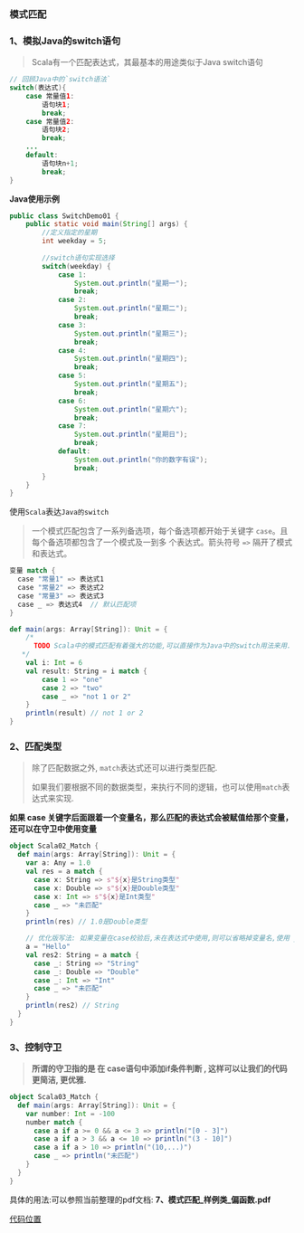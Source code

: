 ### 模式匹配

### **1、模拟Java的switch语句**

> Scala有一个匹配表达式，其最基本的用途类似于Java switch语句

```java
// 回顾Java中的`switch语法`
switch(表达式){
    case 常量值1:
        语句块1;
        break;
    case 常量值2:
        语句块2;
        break;  
    ...
   	default:
        语句块n+1;
        break;  
}
```

**Java使用示例**

```java
public class SwitchDemo01 {
	public static void main(String[] args) {
		//定义指定的星期
		int weekday = 5;
		
		//switch语句实现选择
		switch(weekday) {
            case 1:
                System.out.println("星期一");
                break;
            case 2:
                System.out.println("星期二");
                break;
            case 3:
                System.out.println("星期三");
                break;
            case 4:
                System.out.println("星期四");
                break;
            case 5:
                System.out.println("星期五");
                break;
            case 6:
                System.out.println("星期六");
                break;
            case 7:
                System.out.println("星期日");
                break;
            default:
                System.out.println("你的数字有误");
                break;
		}
	}
}
```

使用`Scala`表达`Java的switch`

> 一个模式匹配包含了一系列备选项，每个备选项都开始于关键字 `case`。且每个备选项都包含了一个模式及一到多
> 个表达式。箭头符号 `=>` 隔开了模式和表达式。

```scala
变量 match {
  case "常量1" => 表达式1
  case "常量2" => 表达式2
  case "常量3" => 表达式3
  case _ => 表达式4  // 默认匹配项
}
```

```scala
def main(args: Array[String]): Unit = {
    /*
      TODO Scala中的模式匹配有着强大的功能,可以直接作为Java中的switch用法来用.
   */
    val i: Int = 6
    val result: String = i match {
        case 1 => "one"
        case 2 => "two"
        case _ => "not 1 or 2"
    }
    println(result) // not 1 or 2
}
```



### 2、匹配类型

> 除了匹配数据之外, `match`表达式还可以进行类型匹配. 
>
> 如果我们要根据不同的数据类型，来执行不同的逻辑，也可以使用`match`表达式来实现. 

**如果 case 关键字后面跟着一个变量名，那么匹配的表达式会被赋值给那个变量，还可以在守卫中使用变量**

```scala
object Scala02_Match {
  def main(args: Array[String]): Unit = {
    var a: Any = 1.0
    val res = a match {
      case x: String => s"${x}是String类型"
      case x: Double => s"${x}是Double类型"
      case x: Int => s"${x}是Int类型"
      case _ => "未匹配"
    }
    println(res) // 1.0是Double类型

    // 优化版写法: 如果变量在case校验后,未在表达式中使用,则可以省略掉变量名,使用 _ 代替.
    a = "Hello"
    val res2: String = a match {
      case _: String => "String"
      case _: Double => "Double"
      case _: Int => "Int"
      case _ => "未匹配"
    }
    println(res2) // String
  }
}
```



### 3、控制守卫

> **所谓的守卫指的是 在 case语句中添加if条件判断 , 这样可以让我们的代码更简洁, 更优雅.**

```scala
object Scala03_Match {
  def main(args: Array[String]): Unit = {
    var number: Int = -100
    number match {
      case a if a >= 0 && a <= 3 => println("[0 - 3]")
      case a if a > 3 && a <= 10 => println("(3 - 10]")
      case a if a > 10 => println("(10,...)")
      case _ => println("未匹配")
    }
  }
}
```



具体的用法:可以参照当前整理的pdf文档:  **7、模式匹配_样例类_偏函数.pdf**

[代码位置](https://github.com/tiancy-space/Big-Data-Tutorial-Code/blob/master/01-Scala-Tutorial/src/main/scala/com/atguigu/scala/chapter08/Scala01_match.scala)